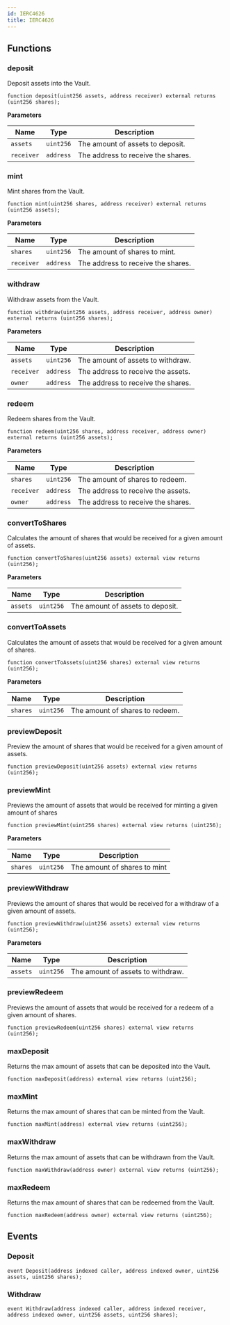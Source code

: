 ```yaml
---
id: IERC4626
title: IERC4626
---
```



## Functions
### deposit

Deposit assets into the Vault.


```solidity
function deposit(uint256 assets, address receiver) external returns (uint256 shares);
```
**Parameters**

|Name|Type|Description|
|----|----|-----------|
|`assets`|`uint256`|The amount of assets to deposit.|
|`receiver`|`address`|The address to receive the shares.|


### mint

Mint shares from the Vault.


```solidity
function mint(uint256 shares, address receiver) external returns (uint256 assets);
```
**Parameters**

|Name|Type|Description|
|----|----|-----------|
|`shares`|`uint256`|The amount of shares to mint.|
|`receiver`|`address`|The address to receive the shares.|


### withdraw

Withdraw assets from the Vault.


```solidity
function withdraw(uint256 assets, address receiver, address owner) external returns (uint256 shares);
```
**Parameters**

|Name|Type|Description|
|----|----|-----------|
|`assets`|`uint256`|The amount of assets to withdraw.|
|`receiver`|`address`|The address to receive the assets.|
|`owner`|`address`|The address to receive the shares.|


### redeem

Redeem shares from the Vault.


```solidity
function redeem(uint256 shares, address receiver, address owner) external returns (uint256 assets);
```
**Parameters**

|Name|Type|Description|
|----|----|-----------|
|`shares`|`uint256`|The amount of shares to redeem.|
|`receiver`|`address`|The address to receive the assets.|
|`owner`|`address`|The address to receive the shares.|


### convertToShares

Calculates the amount of shares that would be received for a given amount of assets.


```solidity
function convertToShares(uint256 assets) external view returns (uint256);
```
**Parameters**

|Name|Type|Description|
|----|----|-----------|
|`assets`|`uint256`|The amount of assets to deposit.|


### convertToAssets

Calculates the amount of assets that would be received for a given amount of shares.


```solidity
function convertToAssets(uint256 shares) external view returns (uint256);
```
**Parameters**

|Name|Type|Description|
|----|----|-----------|
|`shares`|`uint256`|The amount of shares to redeem.|


### previewDeposit

Preview the amount of shares that would be received for a given amount of assets.


```solidity
function previewDeposit(uint256 assets) external view returns (uint256);
```

### previewMint

Previews the amount of assets that would be received for minting a given amount of shares


```solidity
function previewMint(uint256 shares) external view returns (uint256);
```
**Parameters**

|Name|Type|Description|
|----|----|-----------|
|`shares`|`uint256`|The amount of shares to mint|


### previewWithdraw

Previews the amount of shares that would be received for a withdraw of a given amount of assets.


```solidity
function previewWithdraw(uint256 assets) external view returns (uint256);
```
**Parameters**

|Name|Type|Description|
|----|----|-----------|
|`assets`|`uint256`|The amount of assets to withdraw.|


### previewRedeem

Previews the amount of assets that would be received for a redeem of a given amount of shares.


```solidity
function previewRedeem(uint256 shares) external view returns (uint256);
```

### maxDeposit

Returns the max amount of assets that can be deposited into the Vault.


```solidity
function maxDeposit(address) external view returns (uint256);
```

### maxMint

Returns the max amount of shares that can be minted from the Vault.


```solidity
function maxMint(address) external view returns (uint256);
```

### maxWithdraw

Returns the max amount of assets that can be withdrawn from the Vault.


```solidity
function maxWithdraw(address owner) external view returns (uint256);
```

### maxRedeem

Returns the max amount of shares that can be redeemed from the Vault.


```solidity
function maxRedeem(address owner) external view returns (uint256);
```

## Events
### Deposit

```solidity
event Deposit(address indexed caller, address indexed owner, uint256 assets, uint256 shares);
```

### Withdraw

```solidity
event Withdraw(address indexed caller, address indexed receiver, address indexed owner, uint256 assets, uint256 shares);
```

